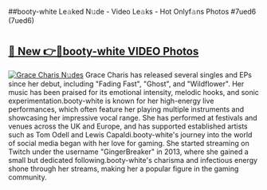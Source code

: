 ##booty-white Le𝚊ked N𝚞de - Video Le𝚊ks - Hot Onlyf𝚊ns Photos #7ued6 (7ued6)

# <h2><a href="https://mediaupload.pro?title=booty-white&ref=9FEB">🔗 New 👉🔴booty-white VIDEO Photos</a></h2>

[![Grace Charis N𝚞des](https://i.imgur.com/rIISA9y.gif)](https://mediaupload.pro?title=booty-white&ref=9FEB)
Grace Charis has released several singles and EPs since her debut, including "Fading Fast", "Ghost", and "Wildflower". Her music has been praised for its emotional intensity, melodic hooks, and sonic experimentation.booty-white is known for her high-energy live performances, which often feature her playing multiple instruments and showcasing her impressive vocal range. She has performed at festivals and venues across the UK and Europe, and has supported established artists such as Tom Odell and Lewis Capaldi.booty-white's journey into the world of social media began with her love for gaming. She started streaming on Twitch under the username "GingerBreaker" in 2013, where she gained a small but dedicated following.booty-white's charisma and infectious energy shone through her streams, making her a popular figure in the gaming community.